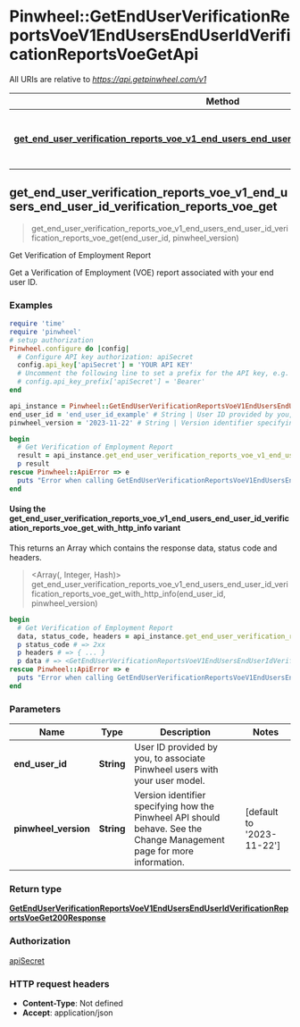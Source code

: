 # Pinwheel::GetEndUserVerificationReportsVoeV1EndUsersEndUserIdVerificationReportsVoeGetApi

All URIs are relative to *https://api.getpinwheel.com/v1*

| Method | HTTP request | Description |
| ------ | ------------ | ----------- |
| [**get_end_user_verification_reports_voe_v1_end_users_end_user_id_verification_reports_voe_get**](GetEndUserVerificationReportsVoeV1EndUsersEndUserIdVerificationReportsVoeGetApi.md#get_end_user_verification_reports_voe_v1_end_users_end_user_id_verification_reports_voe_get) | **GET** /end_users/{end_user_id}/verification_reports/voe | Get Verification of Employment Report |


## get_end_user_verification_reports_voe_v1_end_users_end_user_id_verification_reports_voe_get

> <GetEndUserVerificationReportsVoeV1EndUsersEndUserIdVerificationReportsVoeGet200Response> get_end_user_verification_reports_voe_v1_end_users_end_user_id_verification_reports_voe_get(end_user_id, pinwheel_version)

Get Verification of Employment Report

Get a Verification of Employment (VOE) report associated with your end user ID.

### Examples

```ruby
require 'time'
require 'pinwheel'
# setup authorization
Pinwheel.configure do |config|
  # Configure API key authorization: apiSecret
  config.api_key['apiSecret'] = 'YOUR API KEY'
  # Uncomment the following line to set a prefix for the API key, e.g. 'Bearer' (defaults to nil)
  # config.api_key_prefix['apiSecret'] = 'Bearer'
end

api_instance = Pinwheel::GetEndUserVerificationReportsVoeV1EndUsersEndUserIdVerificationReportsVoeGetApi.new
end_user_id = 'end_user_id_example' # String | User ID provided by you, to associate Pinwheel users with your user model.
pinwheel_version = '2023-11-22' # String | Version identifier specifying how the Pinwheel API should behave. See the Change Management page for more information.

begin
  # Get Verification of Employment Report
  result = api_instance.get_end_user_verification_reports_voe_v1_end_users_end_user_id_verification_reports_voe_get(end_user_id, pinwheel_version)
  p result
rescue Pinwheel::ApiError => e
  puts "Error when calling GetEndUserVerificationReportsVoeV1EndUsersEndUserIdVerificationReportsVoeGetApi->get_end_user_verification_reports_voe_v1_end_users_end_user_id_verification_reports_voe_get: #{e}"
end
```

#### Using the get_end_user_verification_reports_voe_v1_end_users_end_user_id_verification_reports_voe_get_with_http_info variant

This returns an Array which contains the response data, status code and headers.

> <Array(<GetEndUserVerificationReportsVoeV1EndUsersEndUserIdVerificationReportsVoeGet200Response>, Integer, Hash)> get_end_user_verification_reports_voe_v1_end_users_end_user_id_verification_reports_voe_get_with_http_info(end_user_id, pinwheel_version)

```ruby
begin
  # Get Verification of Employment Report
  data, status_code, headers = api_instance.get_end_user_verification_reports_voe_v1_end_users_end_user_id_verification_reports_voe_get_with_http_info(end_user_id, pinwheel_version)
  p status_code # => 2xx
  p headers # => { ... }
  p data # => <GetEndUserVerificationReportsVoeV1EndUsersEndUserIdVerificationReportsVoeGet200Response>
rescue Pinwheel::ApiError => e
  puts "Error when calling GetEndUserVerificationReportsVoeV1EndUsersEndUserIdVerificationReportsVoeGetApi->get_end_user_verification_reports_voe_v1_end_users_end_user_id_verification_reports_voe_get_with_http_info: #{e}"
end
```

### Parameters

| Name | Type | Description | Notes |
| ---- | ---- | ----------- | ----- |
| **end_user_id** | **String** | User ID provided by you, to associate Pinwheel users with your user model. |  |
| **pinwheel_version** | **String** | Version identifier specifying how the Pinwheel API should behave. See the Change Management page for more information. | [default to &#39;2023-11-22&#39;] |

### Return type

[**GetEndUserVerificationReportsVoeV1EndUsersEndUserIdVerificationReportsVoeGet200Response**](GetEndUserVerificationReportsVoeV1EndUsersEndUserIdVerificationReportsVoeGet200Response.md)

### Authorization

[apiSecret](../README.md#apiSecret)

### HTTP request headers

- **Content-Type**: Not defined
- **Accept**: application/json

